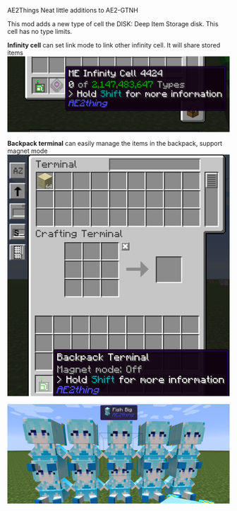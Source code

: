 AE2Things
Neat little additions to AE2-GTNH

This mod adds a new type of cell the DISK: Deep Item Storage disk. This cell has no type limits.

**Infinity cell** can set link mode to link other infinity cell. It will share stored items
![infinity_cell.png](infinity_cell.png)

**Backpack terminal** can easily manage the items in the backpack, support magnet mode
![backpack_terminal.png](backpack_terminal.png)

![fishbig.png](fishbig.png)
